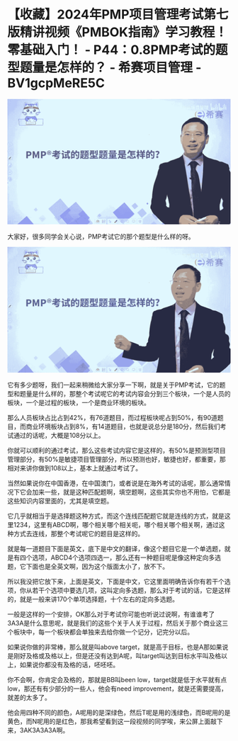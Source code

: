 # 【收藏】2024年PMP项目管理考试第七版精讲视频《PMBOK指南》学习教程！零基础入门！ - P44：0.8PMP考试的题型题量是怎样的？ - 希赛项目管理 - BV1gcpMeRE5C

![](img/22d348cfad671ff60d31a205ed70d03a_0.png)

大家好，很多同学会关心说，PMP考试它的那个题型是什么样的呀。

![](img/22d348cfad671ff60d31a205ed70d03a_2.png)

它有多少题呀，我们一起来稍微给大家分享一下啊，就是关于PMP考试，它的题型和题量是什么样的，那整个考试呢它的考试内容会分到三个板块，一个是人员的板块，一个是过程的板块，一个是商业环境的板块。

那么人员板块占比占到42%，有76道题目，而过程板块呢占到50%，有90道题目，而商业环境板块占到8%，有14道题目，也就是说总分是180分，然后我们考试通过的话呢，大概是108分以上。

你就可以顺利的通过考试，那么这些考试内容它是这样的，有50%是预测型项目管理部分，有50%是敏捷项目管理部分，所以预测也好，敏捷也好，都重要，那相对来讲你做到108以上，基本上就通过考试了。

当然如果说你在中国香港，在中国澳门，或者说是在海外考试的话呢，那么通常情况下它会加来一些，就是这种匹配题啊，填空题啊，这些其实你也不用怕，它都是这些知识内容里面的，尤其是填空题。

它几乎就相当于是选择题这种方式，而这个连线匹配题它就是连线的方式，就是这里1234，这里有ABCD啊，哪个相关哪个相关呃，哪个相关哪个相关啊，通过这种方式去连线，那整个考试呢它的题目是这样的。

就是每一道题目下面是英文，底下是中文的翻译，像这个题目它是一个单选题，就是有四个选项，ABCD4个选项四选一，那么还有一种题目呢是像这种定向多选题，它下面也是全英文啊，因为这个版面太小了，放不下。

所以我没把它放下来，上面是英文，下面是中文，它这里面明确告诉你有若干个选项，你从若干个选项中要选几项，这叫定向多选题，那么对于考试的话，它是这样的，就是一般来讲170个单项选择题，十个左右的定向多选题。

一般是这样的一个安排，OK那么对于考试你可能也听说过说啊，有谁谁考了3A3A是什么意思呢，就是我们的这些个关于人关于过程，然后关于那个商业这三个板块中，每一个板块都会单独来去给你做一个记分，记完分以后。

如果说你做的非常棒，那么就是叫above target，就是高于目标，也是A那如果说是刚好及格或及格以上，但是还没有达到A呢，叫target叫达到目标水平叫及格以上，如果说你都没有及格的话，呸呸呸。

你不会啊，你肯定会及格的，那就是BB叫been low，target就是低于水平就有点low，那还有有少部分的一些人，他会有need improvement，就是还需要提高，就差的太多了。

他会用四种不同的颜色，A呢用的是深绿色，然后T呢是用的浅绿色，而B呢用的是黄色，而N呢用的是红色，那我希望看到这一段视频的同学唉，来公屏上面敲下来，3AK3A3A3A啊。

